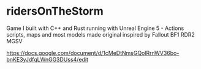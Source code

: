 # ridersOnTheStorm
Game I built with C++ and Rust running with Unreal Engine 5 - Actions scripts, maps and most models made original inspired by Fallout BF1 RDR2 MGSV


https://docs.google.com/document/d/1cMeDtNmsGQolRrnWV36bo-bnKE3yJdfqLWnGG3DUss4/edit

